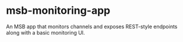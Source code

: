 # msb-monitoring-app
An MSB app that monitors channels and exposes REST-style endpoints along with a basic monitoring UI.
